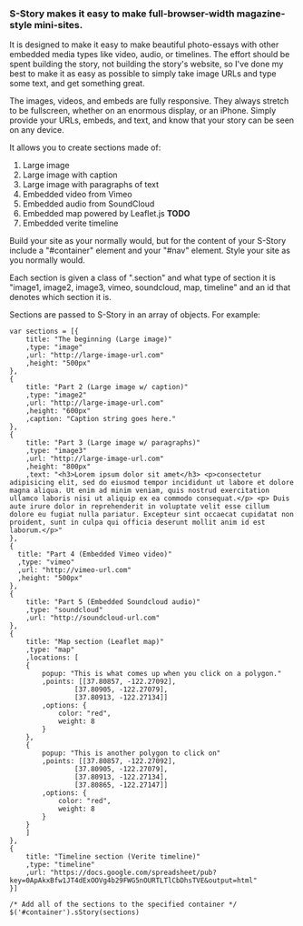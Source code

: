 ### S-Story makes it easy to make full-browser-width magazine-style mini-sites. 

It is designed to make it easy to make beautiful photo-essays with other embedded media types like video, audio, or timelines. The effort should be spent building the story, not building the story's website, so I've done my best to make it as easy as possible to simply take image URLs and type some text, and get something great. 

The images, videos, and embeds are fully responsive. They always stretch to be fullscreen, whether on an enormous display, or an iPhone. Simply provide your URLs, embeds, and text, and know that your story can be seen on any device. 

It allows you to create sections made of:

1. Large image 
2. Large image with caption
3. Large image with paragraphs of text
4. Embedded video from Vimeo
5. Embedded audio from SoundCloud
6. Embedded map powered by Leaflet.js **TODO**
7. Embedded verite timeline

Build your site as your normally would, but for the content of your S-Story include a "#container" element and your "#nav" element. Style your site as you normally would. 

Each section is given a class of ".section" and what type of section it is "image1, image2, image3, vimeo, soundcloud, map, timeline" and an id that denotes which section it is.

Sections are passed to S-Story in an array of objects. For example:

    var sections = [{
        title: "The beginning (Large image)"
        ,type: "image"
        ,url: "http://large-image-url.com"
        ,height: "500px"
    },
    {
        title: "Part 2 (Large image w/ caption)"
        ,type: "image2"
        ,url: "http://large-image-url.com"
        ,height: "600px"
        ,caption: "Caption string goes here."
    },
    {
        title: "Part 3 (Large image w/ paragraphs)"
        ,type: "image3"
        ,url: "http://large-image-url.com"
        ,height: "800px"
        ,text: "<h3>Lorem ipsum dolor sit amet</h3> <p>consectetur adipisicing elit, sed do eiusmod tempor incididunt ut labore et dolore magna aliqua. Ut enim ad minim veniam, quis nostrud exercitation ullamco laboris nisi ut aliquip ex ea commodo consequat.</p> <p> Duis aute irure dolor in reprehenderit in voluptate velit esse cillum dolore eu fugiat nulla pariatur. Excepteur sint occaecat cupidatat non proident, sunt in culpa qui officia deserunt mollit anim id est laborum.</p>"
    },
    {
      title: "Part 4 (Embedded Vimeo video)"
      ,type: "vimeo"
      ,url: "http://vimeo-url.com"
      ,height: "500px"  
    },
    {
        title: "Part 5 (Embedded Soundcloud audio)"
        ,type: "soundcloud"
        ,url: "http://soundcloud-url.com"
    },
    {
        title: "Map section (Leaflet map)"
        ,type: "map"
        ,locations: [
        {
            popup: "This is what comes up when you click on a polygon."        
            ,points: [[37.80857, -122.27092], 
                    [37.80905, -122.27079], 
                    [37.80913, -122.27134]]
            ,options: {
                color: "red",
                weight: 8
            }
        },
        {
            popup: "This is another polygon to click on"        
            ,points: [[37.80857, -122.27092], 
                    [37.80905, -122.27079], 
                    [37.80913, -122.27134],
                    [37.80865, -122.27147]]
            ,options: {
                color: "red",
                weight: 8
            }
        }
        ]
    },
    {
        title: "Timeline section (Verite timeline)"
        ,type: "timeline"
        ,url: "https://docs.google.com/spreadsheet/pub?key=0ApAkxBfw1JT4dExOOVg4b29FWG5nOURTLTlCbDhsTVE&output=html"
    }]
    
    /* Add all of the sections to the specified container */
    $('#container').sStory(sections)
